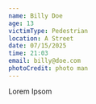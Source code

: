 ```yaml
---
name: Billy Doe
age: 13
victimType: Pedestrian
location: A Street
date: 07/15/2025
time: 21:03
email: billy@doe.com
photoCredit: photo man
---
```

Lorem Ipsom
